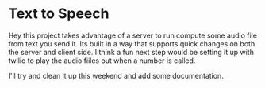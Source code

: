 # Text to Speech

Hey this project takes advantage of a server to run compute some audio file from text you send it.
Its built in a way that supports quick changes on both the server and client side. 
I think a fun next step would be setting it up with twilio to play the audio fiiles out when a number is called.

I'll try and clean it up this weekend and add some documentation.
